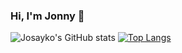 ### Hi, I'm Jonny 👋
![Josayko's GitHub stats](https://github-readme-stats.vercel.app/api?username=josayko&show_icons=true&theme=slateorange)
[![Top Langs](https://github-readme-stats.vercel.app/api/top-langs/?username=josayko&layout=compact&langs_count=10)](https://github.com/josayko/github-readme-stats)

<!--
**josayko/josayko** is a ✨ _special_ ✨ repository because its `README.md` (this file) appears on your GitHub profile.

Here are some ideas to get you started:

- 🔭 I’m currently working on ...
- 🌱 I’m currently learning ...
- 👯 I’m looking to collaborate on ...
- 🤔 I’m looking for help with ...
- 💬 Ask me about ...
- 📫 How to reach me: ...
- 😄 Pronouns: ...
- ⚡ Fun fact: ...
-->
